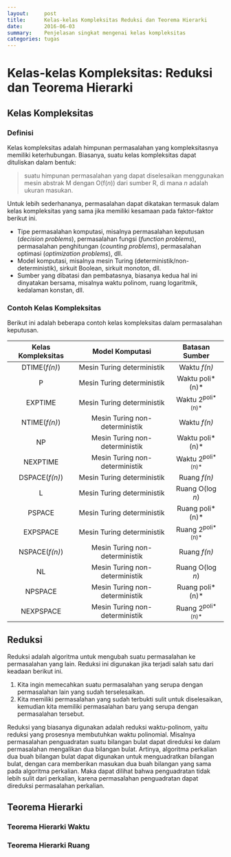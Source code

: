 ```yaml
---
layout:     post
title:      Kelas-kelas Kompleksitas Reduksi dan Teorema Hierarki
date:       2016-06-03
summary:    Penjelasan singkat mengenai kelas kompleksitas
categories: tugas
---
```


# Kelas-kelas Kompleksitas: Reduksi dan Teorema Hierarki

## Kelas Kompleksitas
### Definisi
Kelas kompleksitas adalah himpunan permasalahan yang kompleksitasnya memiliki keterhubungan. Biasanya, suatu kelas kompleksitas dapat dituliskan dalam bentuk:
> suatu himpunan permasalahan yang dapat diselesaikan menggunakan mesin abstrak M dengan O(f(*n*)) dari sumber R, di mana *n* adalah ukuran masukan.

Untuk lebih sederhananya, permasalahan dapat dikatakan termasuk dalam kelas kompleksitas yang sama jika memiliki kesamaan pada faktor-faktor berikut ini.
- Tipe permasalahan komputasi, misalnya permasalahan keputusan (*decision problems*), permasalahan fungsi (*function problems*), permasalahan penghitungan (*counting problems*), permasalahan optimasi (*optimization problems*), dll.
- Model komputasi, misalnya mesin Turing (deterministik/non-deterministik), sirkuit Boolean, sirkuit monoton, dll.
- Sumber yang dibatasi dan pembatasnya, biasanya kedua hal ini dinyatakan bersama, misalnya waktu polinom, ruang logaritmik, kedalaman konstan, dll.

### Contoh Kelas Kompleksitas
Berikut ini adalah beberapa contoh kelas kompleksitas dalam permasalahan keputusan.

Kelas Kompleksitas | Model Komputasi | Batasan Sumber
:---:|:---:|:---:
DTIME(*f(n)*)|Mesin Turing deterministik|Waktu *f(n)*
P|Mesin Turing deterministik|Waktu poli*(n)*
EXPTIME|Mesin Turing deterministik|Waktu 2<sup>poli*(n)*</sup>
NTIME(*f(n)*)|Mesin Turing non-deterministik|Waktu *f(n)*
NP|Mesin Turing non-deterministik|Waktu poli*(n)*
NEXPTIME|Mesin Turing non-deterministik|Waktu 2<sup>poli*(n)*</sup>
DSPACE(*f(n)*)|Mesin Turing deterministik|Ruang *f(n)*
L|Mesin Turing deterministik|Ruang O(log *n*)
PSPACE|Mesin Turing deterministik|Ruang poli*(n)*
EXPSPACE|Mesin Turing deterministik|Ruang 2<sup>poli*(n)*</sup>
NSPACE(*f(n)*)|Mesin Turing non-deterministik|Ruang *f(n)*
NL|Mesin Turing non-deterministik|Ruang O(log *n*)
NPSPACE|Mesin Turing non-deterministik|Ruang poli*(n)*
NEXPSPACE|Mesin Turing non-deterministik|Ruang 2<sup>poli*(n)*</sup>


## Reduksi
Reduksi adalah algoritma untuk mengubah suatu permasalahan ke permasalahan yang lain. Reduksi ini digunakan jika terjadi salah satu dari keadaan berikut ini.

1. Kita ingin memecahkan suatu permasalahan yang serupa dengan permasalahan lain yang sudah terselesaikan.
2. Kita memiliki permasalahan yang sudah terbukti sulit untuk diselesaikan, kemudian kita memiliki permasalahan baru yang serupa dengan permasalahan tersebut.

Reduksi yang biasanya digunakan adalah reduksi waktu-polinom, yaitu reduksi yang prosesnya membutuhkan waktu polinomial. Misalnya permasalahan penguadratan suatu bilangan bulat dapat direduksi ke dalam permasalahan mengalikan dua bilangan bulat. Artinya, algoritma perkalian dua buah bilangan bulat dapat digunakan untuk menguadratkan bilangan bulat, dengan cara memberikan masukan dua buah bilangan yang sama pada algoritma perkalian. Maka dapat dilihat bahwa penguadratan tidak lebih sulit dari perkalian, karena permasalahan penguadratan dapat direduksi permasalahan perkalian.

## Teorema Hierarki
### Teorema Hierarki Waktu

### Teorema Hierarki Ruang
